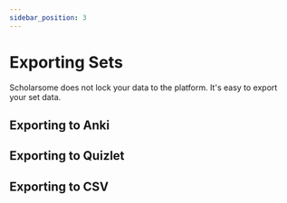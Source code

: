```yaml
---
sidebar_position: 3
---
```


# Exporting Sets

Scholarsome does not lock your data to the platform. It's easy to export your set data.

## Exporting to Anki

## Exporting to Quizlet

## Exporting to CSV
